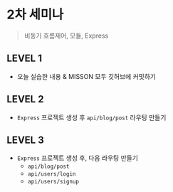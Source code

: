 # 2차 세미나
> 비동기 흐름제어, 모듈, Express


## LEVEL 1
- 오늘 실습한 내용 & MISSON 모두 깃허브에 커밋하기

## LEVEL 2
- `Express` 프로젝트 생성 후 `api/blog/post` 라우팅 만들기

## LEVEL 3
- `Express` 프로젝트 생성 후, 다음 라우팅 만들기
  - `api/blog/post`
  - `api/users/login`
  - `api/users/signup`

